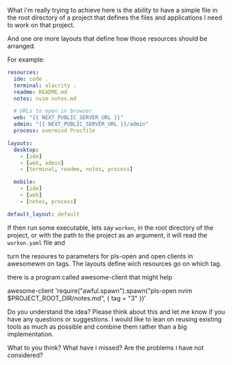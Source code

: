What i'm really trying to achieve here is the ability to have a simple file in the root
directory of a project that defines the files and applications I
need to work on that project.

And one ore more layouts that define how those resources should be arranged.

For example:

```yaml
resources:
  ide: code .
  terminal: alacrity .
  readme: README.md
  notes: nvim notes.md

  # URLs to open in browser
  web: "{{ NEXT_PUBLIC_SERVER_URL }}"
  admin: "{{ NEXT_PUBLIC_SERVER_URL }}/admin"
  process: overmind Procfile

layouts:
  desktop:
    - [ide]
    - [web, admin]
    - [terminal, readme, notes, process]

  mobile:
    - [ide]
    - [web]
    - [notes, process]

default_layout: default
```

If then run some executable, lets say `workon`, in the root directory of the project, or with the path to the project as an argument, it will read the `workon.yaml` file and

turn the resoures to parameters for pls-open and open clients in awesomewm on tags.
The layouts define wich resources go on which tag.

there is a program called awesome-client that might help

awesome-client 'require("awful.spawn").spawn("pls-open nvim $PROJECT_ROOT_DIR/notes.md", { tag = "3" })'

Do you understand the idea? Please think about this and let me know if you have any questions or suggestions. I would like to lean on reusing existing tools as much as possible and combine them rather than a big implementation.

What to you think? What have i missed? Are the problems i have not considered?
